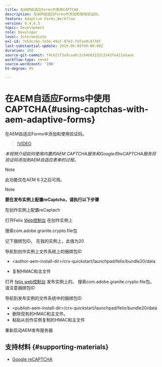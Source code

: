 ```yaml
---
title: 在AEM自适应Forms中使用CAPTCHA
description: 在AEM自适应Forms中添加和使用验证码。
feature: Adaptive Forms,Workflow
version: 6.4,6.5
topic: Development
role: Developer
level: Intermediate
exl-id: 7e5dcc6e-fe56-49af-97e3-7dfaa9c8738f
last-substantial-update: 2019-06-09T00:00:00Z
duration: 260
source-git-commit: f4c621f3a9caa8c2c64b8323312343fe421a5aee
workflow-type: tm+mt
source-wordcount: '196'
ht-degree: 0%

---
```


# 在AEM自适应Forms中使用CAPTCHA{#using-captchas-with-aem-adaptive-forms}

在AEM自适应Forms中添加和使用验证码。

>[!VIDEO](https://video.tv.adobe.com/v/18336?quality=12&learn=on)

*本视频介绍如何使用内置的AEM CAPTCHA服务和Google的reCAPTCHA服务将验证码添加到AEM自适应表单的过程。*

>[!NOTE]
>
>此功能仅在AEM 6.3之后可用。

>[!NOTE]
>
>**要在发布实例上配置reCaptcha，请执行以下步骤**
>
>在创作实例上配置reCaptach
>
>打开Felix [Web控制台](http://localhost:4502/system/console/bundles) 在创作实例上
>
>搜索com.adobe.granite.crypto.file包
>
>记下捆绑包ID。 在我的实例上，此值为20
>
>导航到创作实例上文件系统上的捆绑包ID
>
>* &lt;author-aem-install-dir>/crx-quickstart/launchpad/felix/bundle20/data
* 复制HMAC和主文件
>
打开 [felix web控制台](http://localhost:4502/system/console/bundles) 发布实例上的。 搜索com.adobe.granite.crypto.file包。 请注意捆绑包ID
>
导航到发布实例的文件系统中的捆绑包ID
>
* &lt;publish-aem-install-dir>/crx-quickstart/launchpad/felix/bundle20/data
* 删除现有的HMAC和主文件。
* 粘贴从创作实例复制的HMAC和主文件
>
重新启动AEM发布服务器

## 支持材料 {#supporting-materials}

* [Google reCAPTCHA](https://www.google.com/recaptcha)
